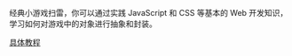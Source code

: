 经典小游戏扫雷，你可以通过实践 JavaScript 和 CSS 等基本的 Web 开发知识，学习如何对游戏中的对象进行抽象和封装。

[具体教程](https://www.lanqiao.cn/courses/144)
